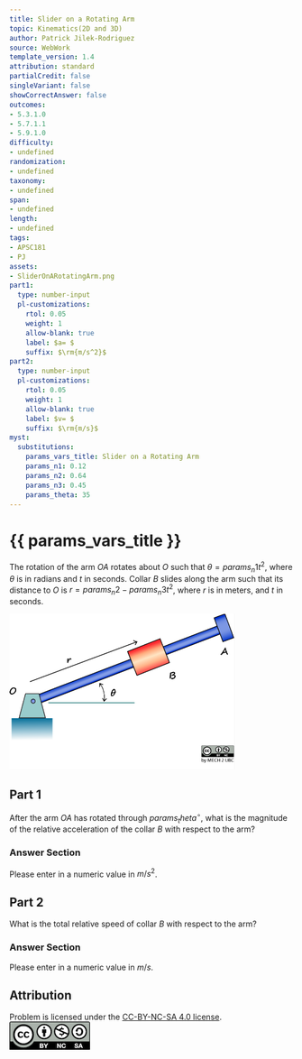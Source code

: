 ```yaml
---
title: Slider on a Rotating Arm
topic: Kinematics(2D and 3D)
author: Patrick Jilek-Rodriguez
source: WebWork
template_version: 1.4
attribution: standard
partialCredit: false
singleVariant: false
showCorrectAnswer: false
outcomes:
- 5.3.1.0
- 5.7.1.1
- 5.9.1.0
difficulty:
- undefined
randomization:
- undefined
taxonomy:
- undefined
span:
- undefined
length:
- undefined
tags:
- APSC181
- PJ
assets:
- SliderOnARotatingArm.png
part1:
  type: number-input
  pl-customizations:
    rtol: 0.05
    weight: 1
    allow-blank: true
    label: $a= $
    suffix: $\rm{m/s^2}$
part2:
  type: number-input
  pl-customizations:
    rtol: 0.05
    weight: 1
    allow-blank: true
    label: $v= $
    suffix: $\rm{m/s}$
myst:
  substitutions:
    params_vars_title: Slider on a Rotating Arm
    params_n1: 0.12
    params_n2: 0.64
    params_n3: 0.45
    params_theta: 35
---
```

# {{ params_vars_title }}
The rotation of the arm $OA$ rotates about $O$ such that $\theta={{params_n1}}t^2$, where $\theta$ is in radians and $t$ in seconds.
Collar $B$ slides along the arm such that its distance to $O$ is $r={{params_n2}} - {{params_n3}}t^2$, where $r$ is in meters, and $t$ in seconds.

<img src="SliderOnARotatingArm.png" width=400 alt="An arm OA rotates about point O, and a collar slides along the arm. Its distance to O is r." >

## Part 1

After the arm $OA$ has rotated through ${{params_theta}}^\circ$, what is the magnitude of the relative acceleration of the collar $B$ with respect to the arm?

### Answer Section

Please enter in a numeric value in $m/s^2$.

## Part 2

What is the total relative speed of collar $B$ with respect to the arm?

### Answer Section

Please enter in a numeric value in $m/s$.

## Attribution

Problem is licensed under the [CC-BY-NC-SA 4.0 license](https://creativecommons.org/licenses/by-nc-sa/4.0/).<br> ![The Creative Commons 4.0 license requiring attribution-BY, non-commercial-NC, and share-alike-SA license.](https://raw.githubusercontent.com/firasm/bits/master/by-nc-sa.png)